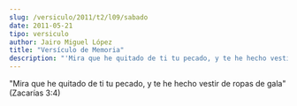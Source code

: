 ```yaml
---
slug: /versiculo/2011/t2/l09/sabado
date: 2011-05-21
tipo: versiculo
author: Jairo Miguel López
title: "Versículo de Memoria"
description: "'Mira que he quitado de ti tu pecado, y te he hecho vestir de ropas de gala'  (Zacarías 3:4)"
---
```


"Mira que he quitado de ti tu pecado, y te he hecho vestir de ropas de gala" (Zacarías 3:4)
